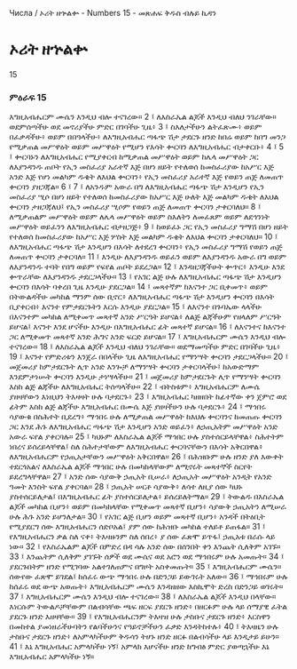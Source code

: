 ﻿
 Числа / ኦሪት ዘኍልቍ - Numbers 15 - መጽሐፍ ቅዱስ ብሉይ ኪዳን
# ኦሪት ዘኍልቍ
15
### ምዕራፍ 15
እግዚአብሔርም ሙሴን እንዲህ ብሎ ተናገረው።
2 ፤ ለእስራኤል ልጆች እንዲህ ብለህ ንገራቸው። ወደምሰጣችሁ ወደ መኖሪያችሁ ምድር በገባችሁ ጊዜ፥
3 ፤ ስእለታችሁን ልትፈጽሙ፥ ወይም በፈቃዳችሁ፥ ወይም በበዓላችሁ፥ ለእግዚአብሔር ጣፋጭ ሽታ ታደርጉ ዘንድ ከበሬ ወይም ከበግ መንጋ የሚቃጠል መሥዋዕት ወይም መሥዋዕት የሚሆን የእሳት ቍርባን ለእግዚአብሔር ብታቀርቡ፥
4 ፤
5 ፤ ቍርባኑን ለእግዚአብሔር የሚያቀርብ ከሚቃጠል መሥዋዕት ወይም ከሌላ መሥዋዕት ጋር ለእያንዳንዱ ጠቦት የኢን መስፈሪያ አራተኛ እጅ በሆነ ዘይት የተለወሰ ከመስፈሪያው ከአሥር እጅ አንድ እጅ የሆነ መልካም ዱቄት ለእህል ቍርባን፥ የኢን መስፈሪያ አራተኛ እጅ የወይን ጠጅ ለመጠጥ ቍርባን ያዘጋጃል።
6 ፤
7 ፤ ለአንዱም አውራ በግ ለእግዚአብሔር ጣፋጭ ሽታ እንዲሆን የኢን መስፈሪያ ሢሶ በሆነ ዘይት የተለወሰ ከመስፈሪያው ከአሥር እጅ ሁለት እጅ መልካም ዱቄት ለእህል ቍርባን ታዘጋጃለህ፤ የኢን መስፈሪያ ሢሶም የወይን ጠጅ ለመጠጥ ቍርባን ታቀርባለህ።
8 ፤ ለሚቃጠልም መሥዋዕት ወይም ለሌላ መሥዋዕት ወይም ስእለትን ለመፈጸም ወይም ለደኅንነት መሥዋዕት ወይፈንን ለእግዚአብሔር ብታዘጋጅ፥
9 ፤ ከወይፈኑ ጋር የኢን መስፈሪያ ግማሽ በሆነ ዘይት የተለወሰ ከመስፈሪያው ከአሥር እጅ ሦስት እጅ መልካም ዱቄት ለእህል ቍርባን ታቀርባለህ።
10 ፤ ለእግዚአብሔር ጣፋጭ ሽታ እንዲሆን በእሳት ለተደረገ ቍርባን፥ የኢን መስፈሪያ ግማሽ የወይን ጠጅ ለመጠጥ ቍርባን ታቀርባለ።
11 ፤ እንዲሁ ለእያንዳንዱ ወይፈን ወይም ለእያንዳንዱ አውራ በግ ወይም ለእያንዳንዱ ተባት የበግ ወይም የፍየል ጠቦት ይደረጋል።
12 ፤ እንዳዘጋጃችሁት ቍጥር፥ እንዲሁ እንደ ቍጥራቸው ለእያንዳንዱ ታደርጋላችሁ።
13 ፤ የአገር ልጅ ሁሉ ለእግዚአብሔር ጣፋጭ ሽታ እንዲሆን ቍርባን በእሳት ባቀረበ ጊዜ እንዲሁ ያደርጋል።
14 ፤ መጻተኛም ከእናንተ ጋር ቢቀመጥ፥ ወይም በትውልዳችሁ መካከል ማንም ሰው ቢኖር፥ ለእግዚአብሔር ጣፋጭ ሽታ እንዲሆን ቍርባን በእሳት ቢያቀርብ፥ እናንተ የምታደርጉትን እርሱ እንዲሁ ያደርጋል።
15 ፤ ለእናንተ በጉባኤው ላላችሁ በእናንተም መካከል ለሚቀመጥ መጻተኛ አንድ ሥርዓት ይሆናል፥ ለልጅ ልጃችሁም የዘላለም ሥርዓት ይሆናል፤ እናንተ እንደ ሆናችሁ እንዲሁ በእግዚአብሔር ፊት መጻተኛ ይሆናል።
16 ፤ ለእናንተና ከእናንተ ጋር ለሚቀመጥ መጻተኛ አንድ ሕግና አንድ ፍርድ ይሆናል።
17 ፤ እግዚአብሔርም ሙሴን እንዲህ ብሎ ተናገረው።
18 ፤ ለእስራኤል ልጆች እንዲህ ብለህ ንገራቸው። ወደማመጣችሁ ምድር በገባችሁ ጊዜ፥
19 ፤ እናንተ የምድሪቱን እንጀራ በበላችሁ ጊዜ ለእግዚአብሔር የማንሣት ቍርባን ታደርጋላችሁ።
20 ፤ መጀመሪያ ከምታደርጉት ሊጥ አንድ እንጐቻ ለማንሣት ቍርባን ታቀርባላችሁ፤ ከአውድማም እንደምታነሡት ቍርባን እንዲሁ ታነሣላችሁ።
21 ፤ መጀመሪያ ከምታደርጉት ሊጥ የማንሣት ቍርባን እስከ ልጅ ልጃችሁ ለእግዚአብሔር ትሰጣላችሁ።
22 ፤ ብትስቱም፥ እግዚአብሔርም ለሙሴ ያዘዛቸውን እነዚህን ትእዛዛት ሁሉ ባታደርጉ፥
23 ፤ እግዚአብሔር ካዘዘበት ከፊተኛው ቀን ጀምሮ ወደ ፊትም እስከ ልጅ ልጃችሁ እግዚአብሔር በሙሴ እጅ ያዘዛችሁን ሁሉ ባታደርጉ፥
24 ፤ ማኅበሩ ሳያውቁ በስሕተት ቢደረግ፥ ማኅበሩ ሁሉ ለሚቃጠል መሥዋዕት ከእህሉ ቍርባንና ከመጠጡ ቍርባን ጋር እንደ ሕጉ ለእግዚአብሔር ጣፋጭ ሽታ እንዲሆን አንድ ወይፈን፥ ለኃጢአትም መሥዋዕት አንድ አውራ ፍየል ያቀርባሉ።
25 ፤ ካህኑም ለእስራኤል ልጆች ማኅበር ሁሉ ያስተሰርይላቸዋል፥ ስሕተትም ነበረና ይሰረይላቸዋል፤ ስለ ስሕተታቸውም ለእግዚአብሔር ቍርባናቸውን በእሳት አቅርበዋል፥ ለእግዚአብሔርም የኃጢአታቸውን መሥዋዕት አቅርበዋል።
26 ፤ በሕዝቡም ሁሉ ዘንድ ያለ እውቀት ተደርጎአልና ለእስራኤል ልጆች ማኅበር ሁሉ በመካከላቸውም ለሚኖሩት መጻተኞች ስርየት ይደረግላቸዋል።
27 ፤ አንድ ሰው ሳያውቅ ኃጢአት ቢሠራ፥ ለኃጢአት መሥዋዕት አንዲት የአንድ ዓመት እንስት ፍየል ያቀርባል።
28 ፤ ኃጢአት ሠርቶ ሳያውቅ፥ ለሳተ ለዚያ ሰው ካህኑ ያስተሰርይለታል፤ በእግዚአብሔር ፊት ያስተሰርይለታል፥ ይሰረይለትማል።
29 ፤ ትውልዱ በእስራኤል ልጆች መካከል ቢሆን፥ ወይም በመካከላቸው የሚቀመጥ መጻተኛ ቢሆን፥ ሳያውቅ ኃጢአትን ለሚሠራ ሁሉ ሕጉ አንድ ይሆንለታል።
30 ፤ የአገር ልጅ ቢሆን ወይም መጻተኛ ቢሆን፥ አንዳች በትዕቢት የሚያደርግ ሰው እግዚአብሔርን ሰድቦአል፤ ያም ሰው ከሕዝቡ መካከል ተለይቶ ይጠፋል።
31 ፤ የእግዚአብሔርን ቃል ስለ ናቀ፥ ትእዛዙንም ስለ ሰበረ፥ ያ ሰው ፈጽሞ ይጥፋ፤ ኃጢአቱ በራሱ ላይ ነው።
32 ፤ የእስራኤልም ልጆች በምድረ በዳ ሳሉ አንድ ሰው በሰንበት ቀን እንጨት ሲለቅም አገኙ።
33 ፤ እንጨትም ሲለቅም ያገኙት ሰዎች ወደ ሙሴና ወደ አሮን ወደ ማኅበሩም ሁሉ አመጡት።
34 ፤ ያደርጉበትም ዘንድ የሚገባው አልተገለጠምና በግዞት አስቀመጡት።
35 ፤ እግዚአብሔርም ሙሴን። ሰውየው ፈጽሞ ይገደል፤ ከሰፈሩ ውጭ ማኅበሩ ሁሉ በድንጋይ ይውገሩት አለው።
36 ፤ ማኅበሩም ሁሉ ከሰፈሩ ወደ ውጭ አወጡት፥ እግዚአብሔርም ሙሴን እንዳዘዘው እስኪሞት ድረስ በድንጋይ ወገሩት።
37 ፤ እግዚአብሔርም ሙሴን እንዲህ ብሎ ተናገረው።
38 ፤ ለእስራኤል ልጆች እንዲህ በላቸው። እነርሱም ትውልዶቻቸውም በልብሳቸው ጫፍ ዘርፍ ያደርጉ ዘንድ፥ በዘርፉም ሁሉ ላይ ሰማያዊ ፈትል ያደርጉ ዘንድ እዘዛቸው።
39 ፤ የእግዚአብሔርንም ትእዛዝ ሁሉ ታስቡና ታደርጉ ዘንድ፥ እርስዋን በመከተል ያመነዘራችሁባትን የልባችሁንና የዓይኖቻችሁን ፈቃድ እንዳትከተሉ፥
40 ፤ ትእዛዜን ሁሉ ታስቡና ታደርጉ ዘንድ፥ ለአምላካችሁም ቅዱሳን ትሆኑ ዘንድ ዘርፉ በልብሳችሁ ላይ እንዲታይ ይሁን።
41 ፤ እኔ እግዚአብሔር አምላካችሁ ነኝ፤ አምላክ እሆናችሁ ዘንድ ከግብፅ ምድር ያወጣኋችሁ እኔ እግዚአብሔር አምላካችሁ ነኝ። 
